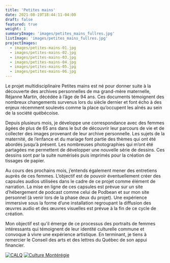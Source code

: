 ```yaml
---
title: 'Petites mains'
date: 2021-08-19T18:44:11-04:00
draft: false
featured: true
weight: 1
summaryImage: 'images/petites_mains_fullres.jpg'
listImage: 'images/petites_mains_fullres.jpg'
projectImages:
  - images/petites-mains-01.jpg
  - images/petites-mains-02.jpg
  - images/petites-mains-03.jpg
  - images/petites-mains-04.jpg
  - images/petites-mains-05.jpg
  - images/petites-mains-06.jpg
---
```


Le projet multidisciplinaire Petites mains est né pour donner suite à la découverte des archives personnelles de ma grand-mère maternelle, Réjanne Martin, décédée à l’âge de 94 ans. Ces documents témoignent des nombreux changements survenus lors du siècle dernier et font écho à des enjeux récemment soulevés comme la place qu’occupent les aînés au sein de la société québécoise.

Depuis plusieurs mois, je développe une correspondance avec des femmes âgées de plus de 65 ans dans le but de découvrir leur parcours de vie et de collecter des images provenant de leur archive personnelle. Les sujets de la maternité, de l’enfance et du mariage font partie des thèmes qui ont été abordés jusqu’à présent. Les nombreuses photographies qui m’ont été partagées me permettent de développer une nouvelle série de dessins. Ces dessins sont par la suite numérisés puis imprimés pour la création de tissages de papier.

Au cours des prochains mois, j’entends également mener des entretiens auprès de ces femmes. L’objectif est de pouvoir éventuellement créer des capsules audios utilisées dans le cadre de ce projet comme élément de narration. La mise en ligne de ces capsules est prévue sur un site d’hébergement de podcast comme celui de Podbean et sur mon site personnel (à venir lors de la phase deux du projet). Une expérience immersive sous la forme d’une installation regroupant la diffusion des œuvres audio et des œuvres visuelles est prévue à la fin de ce cycle de création.

Mon objectif est qu'il émerge de ce processus des portraits de femmes intéressants qui témoignent de leur identité culturelle commune et convoque à vivre une expérience artistique. En terminant, je tiens à remercier le Conseil des arts et des lettres du Québec de son appui financier.

[![CALQ](http://www.myriamtousignant.com/wp-content/uploads/2021/03/calq_logo.jpg)](https://www.calq.gouv.qc.ca)
[![Culture Montérégie](http://www.myriamtousignant.com/wp-content/uploads/2021/03/culture_monteregie_couleur_Modif.png)](https://culturemonteregie.qc.ca/)
